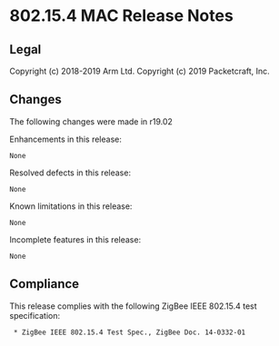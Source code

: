 802.15.4 MAC Release Notes
==========================

Legal
-----

Copyright (c) 2018-2019 Arm Ltd.
Copyright (c) 2019 Packetcraft, Inc.


Changes
-------

The following changes were made in r19.02

Enhancements in this release:

    None

Resolved defects in this release:

    None

Known limitations in this release:

    None

Incomplete features in this release:

    None


Compliance
----------

This release complies with the following ZigBee IEEE 802.15.4 test specification:

     * ZigBee IEEE 802.15.4 Test Spec., ZigBee Doc. 14-0332-01
